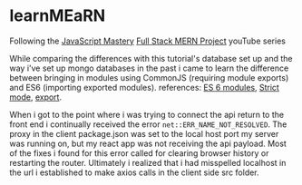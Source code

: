 # learnMEaRN

Following the [JavaScript Mastery](https://www.youtube.com/c/JavaScriptMastery) [Full Stack MERN Project](https://www.youtube.com/playlist?list=PL6QREj8te1P7VSwhrMf3D3Xt4V6_SRkhu) youTube series

While comparing the differences with this tutorial's database set up and the way i've set up mongo databases in the past i came to learn the difference between bringing in modules using CommonJS (requiring module exports) and ES6 (importing exported modules).
references: [ES 6 modules](https://nodejs.org/docs/latest-v13.x/api/esm.html#esm_enabling), [Strict mode](https://developer.mozilla.org/en-US/docs/Web/JavaScript/Reference/Strict_mode), [export](https://developer.mozilla.org/en-US/docs/web/javascript/reference/statements/export).

When i got to the point where i was trying to connect the api return to the front end i continually received the error `net::ERR_NAME_NOT_RESOLVED`. The proxy in the client package.json was set to the local host port my server was running on, but my react app was not receiving the api payload. Most of the fixes i found for this error called for clearing browser history or restarting the router. Ultimately i realized that i had misspelled localhost in the url i established to make axios calls in the client side src folder.
